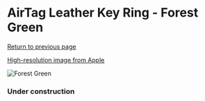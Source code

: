 # AirTag Leather Key Ring - Forest Green

[Return to previous page](/airtag)

[High-resolution image from Apple](https://store.storeimages.cdn-apple.com/8756/as-images.apple.com/is/MM073?wid=4500&hei=4500&fmt=png)

<div style="width: 384px"><img src="/everypreview/MM073.png" alt="Forest Green"></div>

### Under construction
